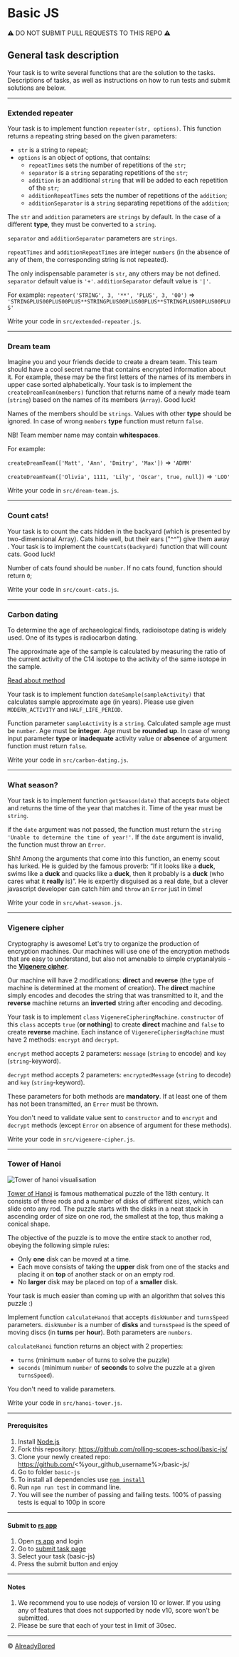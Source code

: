 # Basic JS

⚠️ DO NOT SUBMIT PULL REQUESTS TO THIS REPO ⚠️

## General task description
Your task is to write several functions that are the solution to the tasks. Descriptions of tasks, as well as instructions on how to run tests and submit solutions are below.

---

### **Extended repeater**

Your task is to implement function `repeater(str, options)`.
This function returns a repeating string based on the given parameters:
* `str` is a string to repeat;
* `options` is an object of options, that contains:
  * `repeatTimes` sets the number of repetitions of the `str`;
  * `separator` is a `string` separating repetitions of the `str`;
  * `addition` is an additional `string` that will be added to each repetition of the `str`;
  * `additionRepeatTimes` sets the number of repetitions of the `addition`;
  * `additionSeparator` is a `string` separating repetitions of the `addition`;

The `str` and `addition` parameters are `strings` by default. In the case of a different **type**, they must be converted to a `string`. 

`separator` and `additionSeparator` parameters are `strings`. 

`repeatTimes` and `additionRepeatTimes` are integer `numbers` (in the absence of any of them, the corresponding string is not repeated). 

The only indispensable parameter is `str`, any others may be not defined. `separator` default value is `'+'`. `additionSeparator` default value is `'|'`.

For example: `repeater('STRING', 3, '**', 'PLUS', 3, '00')` => `'STRINGPLUS00PLUS00PLUS**STRINGPLUS00PLUS00PLUS**STRINGPLUS00PLUS00PLUS'`

Write your code in `src/extended-repeater.js`.

---

### **Dream team**

Imagine you and your friends decide to create a dream team. This team should have a cool secret name that contains encrypted information about it. For example, these may be the first  letters of the names of its members in upper case sorted alphabetically.
Your task is to implement the `createDreamTeam(members)` function that returns name of a newly made team (`string`) based on the names of its members (`Array`). Good luck!

Names of the members should be `strings`. Values with other **type** should be ignored. In case of wrong `members` **type** function must return `false`.

NB! Team member name may contain **whitespaces**.

For example:

`createDreamTeam(['Matt', 'Ann', 'Dmitry', 'Max'])` => `'ADMM'`

`createDreamTeam(['Olivia', 1111, 'Lily', 'Oscar', true, null])` => `'LOO'`

Write your code in `src/dream-team.js`.

---

### **Count cats!**

Your task is to count the cats hidden in the backyard (which is presented by two-dimensional Array). Cats hide well, but their ears ("^^") give them away . Your task is to implement the `countCats(backyard)` function that will count cats. Good luck!

Number of cats found should be `number`. If no cats found, function should return `0`;

Write your code in `src/count-cats.js`.

---

### **Carbon dating**

To determine the age of archaeological finds, radioisotope dating is widely used. One of its types is radiocarbon dating.

The approximate age of the sample is calculated by measuring the ratio of the current activity of the C14 isotope to the activity of the same isotope in the sample.

[Read about method](https://chem.libretexts.org/Bookshelves/Physical_and_Theoretical_Chemistry_Textbook_Maps/Supplemental_Modules_(Physical_and_Theoretical_Chemistry)/Nuclear_Chemistry/Nuclear_Kinetics/Half-Lives_and_Radioactive_Decay_Kinetics#section_2)

Your task is to implement function `dateSample(sampleActivity)` that calculates sample approximate age (in years). Please use given `MODERN_ACTIVITY` and `HALF_LIFE_PERIOD`.

Function parameter `sampleActivity` is a `string`. Calculated sample age must be `number`. Age must be **integer**. Age must be **rounded up**. In case of wrong input parameter **type** or **inadequate** activity value or **absence** of argument function must return `false`.

Write your code in `src/carbon-dating.js`.

---

### **What season?**

Your task is to implement function `getSeason(date)` that accepts `Date` object and returns the time of the year that matches it.
Time of the year must be `string`.

if the `date` argument was not passed, the function must return the `string` `'Unable to determine the time of year!'`. If the `date` argument is invalid, the function must throw an `Error`.

Shh! Among the arguments that come into this function, an enemy scout has lurked. He is guided by the famous proverb: “If it looks like a **duck**, swims like a **duck** and quacks like a **duck**, then it probably is a **duck** (who cares what it **really** is)”. He is expertly disguised as a real date, but a clever javascript developer can catch him and `throw` an `Error` just in time!

Write your code in `src/what-season.js`.

---

### **Vigenere cipher**

Cryptography is awesome! Let's try to organize the production of encryption machines. Our machines will use one of the encryption methods that are easy to understand, but also not amenable to simple cryptanalysis - the [**Vigenere cipher**](https://en.wikipedia.org/wiki/Vigen%C3%A8re_cipher).

Our machine will have 2 modifications: **direct** and **reverse** (the type of machine is determined at the moment of creation). The **direct** machine simply encodes and decodes the string that was transmitted to it, and the **reverse** machine returns an **inverted** string after encoding and decoding.

Your task is to implement `class` `VigenereCipheringMachine`. `constructor` of this `class` accepts `true` (**or nothing**) to create **direct** machine and `false` to create **reverse** machine.
Each instance of `VigenereCipheringMachine` must have 2 methods: `encrypt` and `decrypt`. 

`encrypt` method accepts 2 parameters: `message` (`string` to encode) and `key` (`string`-keyword).

`decrypt` method accepts 2 parameters: `encryptedMessage` (`string` to decode) and `key` (`string`-keyword).

These parameters for both methods are **mandatory**. If at least one of them has not been transmitted, an `Error` must be thrown.

You don't need to validate value sent to `constructor` and to `encrypt` and `decrypt` methods (except `Error` on absence of argument for these methods).

Write your code in `src/vigenere-cipher.js`.

---

### **Tower of Hanoi**

![Tower of hanoi visualisation](https://ioecapsule.com/wp-content/uploads/2019/08/tower_of_hanoi_3_disks.gif)

[Tower of Hanoi](https://www.britannica.com/topic/Tower-of-Hanoi) is famous mathematical puzzle of the 18th century.
It consists of three rods and a number of disks of different sizes, which can slide onto any rod. The puzzle starts with the disks in a neat stack in ascending order of size on one rod, the smallest at the top, thus making a conical shape.

The objective of the puzzle is to move the entire stack to another rod, obeying the following simple rules:
* Only **one** disk can be moved at a time.
* Each move consists of taking the **upper** disk from one of the stacks and placing it on **top** of another stack or on an empty rod.
* No **larger** disk may be placed on top of a **smaller** disk.

Your task is much easier than coming up with an algorithm that solves this puzzle :)

Implement function `calculateHanoi` that accepts `diskNumber` and `turnsSpeed` parameters. `diskNumber` is a number of **disks** and `turnsSpeed` is the speed of moving discs (in **turns** per **hour**).
Both parameters are `numbers`.

`calculateHanoi` function returns an object with 2 properties:
* `turns` (minimum `number` of turns to solve the puzzle)
* `seconds` (minimum `number` of **seconds** to solve the puzzle at a given `turnsSpeed`).

You don't need to valide parameters.

Write your code in `src/hanoi-tower.js`.

---

#### Prerequisites
1. Install [Node.js](https://nodejs.org/en/download/)   
2. Fork this repository: https://github.com/rolling-scopes-school/basic-js/
3. Clone your newly created repo: https://github.com/<%your_github_username%>/basic-js/  
4. Go to folder `basic-js`  
5. To install all dependencies use [`npm install`](https://docs.npmjs.com/cli/install)  
6. Run `npm run test` in command line.
7. You will see the number of passing and failing tests. 100% of passing tests is equal to 100p in score  

---

#### Submit to [rs app](https://app.rs.school)
1. Open [rs app](https://app.rs.school) and login
2. Go to [submit task page](https://app.rs.school/course/submit-task?course=rs-2020-q1)
3. Select your task (basic-js)
4. Press the submit button and enjoy

---

#### Notes
1. We recommend you to use nodejs of version 10 or lower. If you using any of features that does not supported by node v10, score won't be submitted.
2. Please be sure that each of your test in limit of 30sec.

---

© [AlreadyBored](https://github.com/alreadybored)
